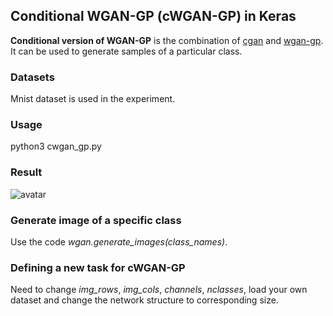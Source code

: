 ## Conditional WGAN-GP (cWGAN-GP) in Keras ##

**Conditional version of WGAN-GP** is the combination of [cgan](https://arxiv.org/pdf/1411.1784.pdf) and [wgan-gp](https://arxiv.org/pdf/1704.00028.pdf). It can be used to generate samples of a particular class.

### Datasets ###

Mnist dataset is used in the experiment.

### Usage ###
python3 cwgan_gp.py

### Result ###
![avatar](/images/sample_image.png)

### Generate image of a specific class ###
Use the code *wgan.generate\_images(class\_names)*.

### Defining a new task for cWGAN-GP ###
Need to change *img\_rows*, *img\_cols*, *channels*, *nclasses*, load your own dataset and change the network structure to corresponding size.